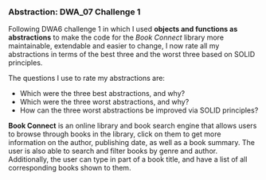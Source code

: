 ### Abstraction: DWA_07 Challenge 1

Following DWA6 challenge 1 in which I used **objects and functions as abstractions** to make the code for the _Book Connect_ library more maintainable, extendable and easier to change, I now rate all my  abstractions in terms of the best three and the worst three based on SOLID principles.

The questions I use to rate my abstractions are:
- Which were the three best abstractions, and why?
- Which were the three worst abstractions, and why?
- How can the three worst abstractions be improved via SOLID principles?

**Book Connect** is an online library and book search engine that allows users to browse through books in the library, click on them to get more information on the author, publishing date, as well as a book summary. The user is also able to search and filter books by genre and author. Additionally, the user can type in part of a book title, and have a list of all corresponding books shown to them.



